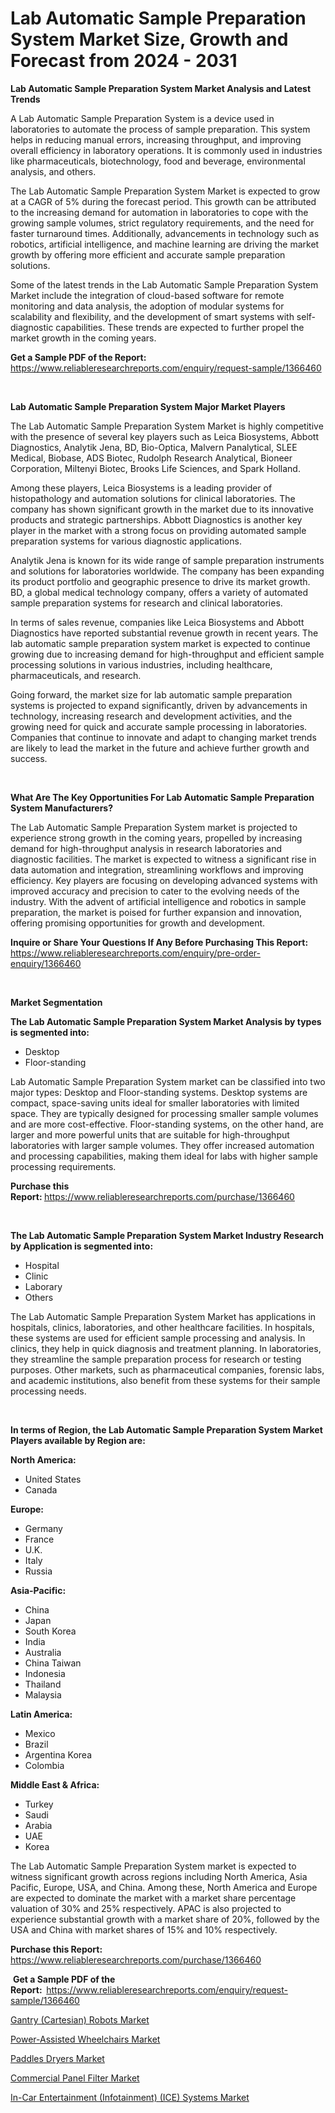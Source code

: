 <p><h1>Lab Automatic Sample Preparation System Market Size, Growth and Forecast from 2024 - 2031</h1></p><p><strong>Lab Automatic Sample Preparation System Market Analysis and Latest Trends</strong></p>
<p><p>A Lab Automatic Sample Preparation System is a device used in laboratories to automate the process of sample preparation. This system helps in reducing manual errors, increasing throughput, and improving overall efficiency in laboratory operations. It is commonly used in industries like pharmaceuticals, biotechnology, food and beverage, environmental analysis, and others.</p><p>The Lab Automatic Sample Preparation System Market is expected to grow at a CAGR of 5% during the forecast period. This growth can be attributed to the increasing demand for automation in laboratories to cope with the growing sample volumes, strict regulatory requirements, and the need for faster turnaround times. Additionally, advancements in technology such as robotics, artificial intelligence, and machine learning are driving the market growth by offering more efficient and accurate sample preparation solutions.</p><p>Some of the latest trends in the Lab Automatic Sample Preparation System Market include the integration of cloud-based software for remote monitoring and data analysis, the adoption of modular systems for scalability and flexibility, and the development of smart systems with self-diagnostic capabilities. These trends are expected to further propel the market growth in the coming years.</p></p>
<p><strong>Get a Sample PDF of the Report:&nbsp;</strong> <a href="https://www.reliableresearchreports.com/enquiry/request-sample/1366460">https://www.reliableresearchreports.com/enquiry/request-sample/1366460</a></p>
<p>&nbsp;</p>
<p><strong>Lab Automatic Sample Preparation System Major Market Players</strong></p>
<p><p>The Lab Automatic Sample Preparation System Market is highly competitive with the presence of several key players such as Leica Biosystems, Abbott Diagnostics, Analytik Jena, BD, Bio-Optica, Malvern Panalytical, SLEE Medical, Biobase, ADS Biotec, Rudolph Research Analytical, Bioneer Corporation, Miltenyi Biotec, Brooks Life Sciences, and Spark Holland.</p><p>Among these players, Leica Biosystems is a leading provider of histopathology and automation solutions for clinical laboratories. The company has shown significant growth in the market due to its innovative products and strategic partnerships. Abbott Diagnostics is another key player in the market with a strong focus on providing automated sample preparation systems for various diagnostic applications.</p><p>Analytik Jena is known for its wide range of sample preparation instruments and solutions for laboratories worldwide. The company has been expanding its product portfolio and geographic presence to drive its market growth. BD, a global medical technology company, offers a variety of automated sample preparation systems for research and clinical laboratories.</p><p>In terms of sales revenue, companies like Leica Biosystems and Abbott Diagnostics have reported substantial revenue growth in recent years. The lab automatic sample preparation system market is expected to continue growing due to increasing demand for high-throughput and efficient sample processing solutions in various industries, including healthcare, pharmaceuticals, and research.</p><p>Going forward, the market size for lab automatic sample preparation systems is projected to expand significantly, driven by advancements in technology, increasing research and development activities, and the growing need for quick and accurate sample processing in laboratories. Companies that continue to innovate and adapt to changing market trends are likely to lead the market in the future and achieve further growth and success.</p></p>
<p>&nbsp;</p>
<p><strong>What Are The Key Opportunities For Lab Automatic Sample Preparation System Manufacturers?</strong></p>
<p><p>The Lab Automatic Sample Preparation System market is projected to experience strong growth in the coming years, propelled by increasing demand for high-throughput analysis in research laboratories and diagnostic facilities. The market is expected to witness a significant rise in data automation and integration, streamlining workflows and improving efficiency. Key players are focusing on developing advanced systems with improved accuracy and precision to cater to the evolving needs of the industry. With the advent of artificial intelligence and robotics in sample preparation, the market is poised for further expansion and innovation, offering promising opportunities for growth and development.</p></p>
<p><strong>Inquire or Share Your Questions If Any Before Purchasing This Report:</strong> <a href="https://www.reliableresearchreports.com/enquiry/pre-order-enquiry/1366460">https://www.reliableresearchreports.com/enquiry/pre-order-enquiry/1366460</a></p>
<p>&nbsp;</p>
<p><strong>Market Segmentation</strong></p>
<p><strong>The Lab Automatic Sample Preparation System Market Analysis by types is segmented into:</strong></p>
<p><ul><li>Desktop</li><li>Floor-standing</li></ul></p>
<p><p>Lab Automatic Sample Preparation System market can be classified into two major types: Desktop and Floor-standing systems. Desktop systems are compact, space-saving units ideal for smaller laboratories with limited space. They are typically designed for processing smaller sample volumes and are more cost-effective. Floor-standing systems, on the other hand, are larger and more powerful units that are suitable for high-throughput laboratories with larger sample volumes. They offer increased automation and processing capabilities, making them ideal for labs with higher sample processing requirements.</p></p>
<p><strong>Purchase this Report:&nbsp;</strong><a href="https://www.reliableresearchreports.com/purchase/1366460">https://www.reliableresearchreports.com/purchase/1366460</a></p>
<p>&nbsp;</p>
<p><strong>The Lab Automatic Sample Preparation System Market Industry Research by Application is segmented into:</strong></p>
<p><ul><li>Hospital</li><li>Clinic</li><li>Laborary</li><li>Others</li></ul></p>
<p><p>The Lab Automatic Sample Preparation System Market has applications in hospitals, clinics, laboratories, and other healthcare facilities. In hospitals, these systems are used for efficient sample processing and analysis. In clinics, they help in quick diagnosis and treatment planning. In laboratories, they streamline the sample preparation process for research or testing purposes. Other markets, such as pharmaceutical companies, forensic labs, and academic institutions, also benefit from these systems for their sample processing needs.</p></p>
<p>&nbsp;</p>
<p><strong>In terms of Region, the Lab Automatic Sample Preparation System Market Players available by Region are:</strong></p>
<p>
    <p> <strong> North America: </strong>
        <ul>
            <li>United States</li>
            <li>Canada</li>
        </ul>
        </p> 
    <p> <strong> Europe: </strong>
        <ul>
            <li>Germany</li>
            <li>France</li>
            <li>U.K.</li>
            <li>Italy</li>
            <li>Russia</li>
        </ul>
        </p> 
    <p> <strong> Asia-Pacific: </strong>
        <ul>
            <li>China</li>
            <li>Japan</li>
            <li>South Korea</li>
            <li>India</li>
            <li>Australia</li>
            <li>China Taiwan</li>
            <li>Indonesia</li>
            <li>Thailand</li>
            <li>Malaysia</li>
        </ul>
        </p> 
    <p> <strong> Latin America: </strong>
        <ul>
            <li>Mexico</li>
            <li>Brazil</li>
            <li>Argentina Korea</li>
            <li>Colombia</li>
        </ul>
        </p> 
    <p> <strong> Middle East & Africa: </strong>
        <ul>
            <li>Turkey</li>
            <li>Saudi</li>
            <li>Arabia</li>
            <li>UAE</li>
            <li>Korea</li>
        </ul>
    </p>
    </p>
<p><p>The Lab Automatic Sample Preparation System market is expected to witness significant growth across regions including North America, Asia Pacific, Europe, USA, and China. Among these, North America and Europe are expected to dominate the market with a market share percentage valuation of 30% and 25% respectively. APAC is also projected to experience substantial growth with a market share of 20%, followed by the USA and China with market shares of 15% and 10% respectively.</p></p>
<p><strong>Purchase this Report: </strong><a href="https://www.reliableresearchreports.com/purchase/1366460">https://www.reliableresearchreports.com/purchase/1366460</a></p>
<p>&nbsp;<strong>Get a Sample PDF of the Report:&nbsp;&nbsp;</strong><a href="https://www.reliableresearchreports.com/enquiry/request-sample/1366460">https://www.reliableresearchreports.com/enquiry/request-sample/1366460</a></p>
<p><strong></strong></p>
<p><p><a href="https://medium.com/@soledadroob625/gantry-cartesian-robots-market-furnishes-information-on-market-share-market-trends-and-market-28da5bfdff95">Gantry (Cartesian) Robots Market</a></p><p><a href="https://medium.com/@soledadroob625/power-assisted-wheelchairs-market-size-market-outlook-and-market-forecast-2024-to-2031-2a23bd7180a2">Power-Assisted Wheelchairs Market</a></p><p><a href="https://issuu.com/reportprime-2/docs/paddles-dryers-market-size-2030.pptx">Paddles Dryers Market</a></p><p><a href="https://medium.com/@elzaziemann1943/commercial-panel-filter-market-size-cagr-trends-2024-2030-fe30fe1c1671">Commercial Panel Filter Market</a></p><p><a href="https://medium.com/@michellebutler19/in-car-entertainment-infotainment-ice-systems-market-size-cagr-trends-2024-2030-f36d3926e914">In-Car Entertainment (Infotainment) (ICE) Systems Market</a></p></p>